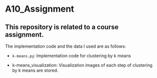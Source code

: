 # A10_Assignment

## This repository is related to a course assignment.

The implementation code and the data I used are as follows:

* `k-means.py`: Implementation code for clustering by k means

* k-means_visualization: Visualization images of each step of clustering by k means are stored.